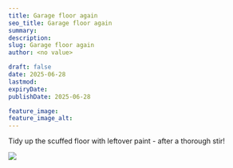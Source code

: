 ```yaml
---
title: Garage floor again
seo_title: Garage floor again
summary:
description:
slug: Garage floor again
author: <no value>

draft: false
date: 2025-06-28
lastmod:
expiryDate:
publishDate: 2025-06-28

feature_image:
feature_image_alt:
---
```

Tidy up the scuffed floor with leftover paint - after a thorough stir!

![](/images/2539.jpeg )